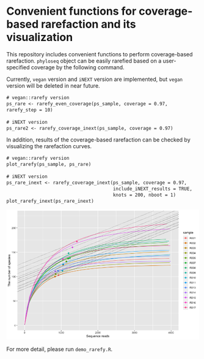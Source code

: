 # Convenient functions for coverage-based rarefaction and its visualization
This repository includes convenient functions to perform coverage-based rarefaction. `phyloseq` object can be easily rarefied based on a user-specified coverage by the following command.

Currently, `vegan` version and `iNEXT` version are implemented, but `vegan` version will be deleted in near future.

```{r}
# vegan::rarefy version
ps_rare <- rarefy_even_coverage(ps_sample, coverage = 0.97, rarefy_step = 10)

# iNEXT version
ps_rare2 <- rarefy_coverage_inext(ps_sample, coverage = 0.97)
```

In addition, results of the coverage-based rarefaction can be checked by visualizing the rarefaction curves.

```{r}
# vegan::rarefy version
plot_rarefy(ps_sample, ps_rare)

# iNEXT version
ps_rare_inext <- rarefy_coverage_inext(ps_sample, coverage = 0.97,
                                       include_iNEXT_results = TRUE,
                                       knots = 200, nboot = 1)
plot_rarefy_inext(ps_rare_inext)
```

<img src="img/rarefy_plot.png" width="800px">

For more detail, please run `demo_rarefy.R`.